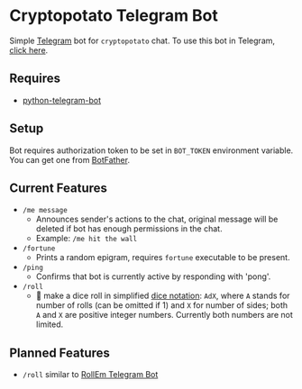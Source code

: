# Cryptopotato Telegram Bot
Simple [Telegram](https://telegram.org) bot for `cryptopotato` chat. To use this bot in Telegram, [click here](https://telegram.me/devpotato_bot).

## Requires
* [python-telegram-bot](https://github.com/python-telegram-bot/python-telegram-bot)

## Setup
Bot requires authorization token to be set in `BOT_TOKEN` environment variable. You can get one from [BotFather](https://telegram.me/botfather).

## Current Features
* `/me message`
    - Announces sender's actions to the chat, original message will be deleted if bot has enough permissions in the chat.
    - Example: `/me hit the wall`
* `/fortune`
    - Prints a random epigram, requires `fortune` executable to be present.
* `/ping`
    - Confirms that bot is currently active by responding with 'pong'.
* `/roll`
    - 🚧 make a dice roll in simplified [dice notation](https://en.wikipedia.org/wiki/Dice_notation): `AdX`, where `A` stands for number of rolls (can be omitted if 1) and `X` for number of sides; both `A` and `X` are positive integer numbers. Currently both numbers  are not limited.

## Planned Features
* `/roll` similar to [RollEm Telegram Bot](https://github.com/treetrnk/rollem-telegram-bot)
